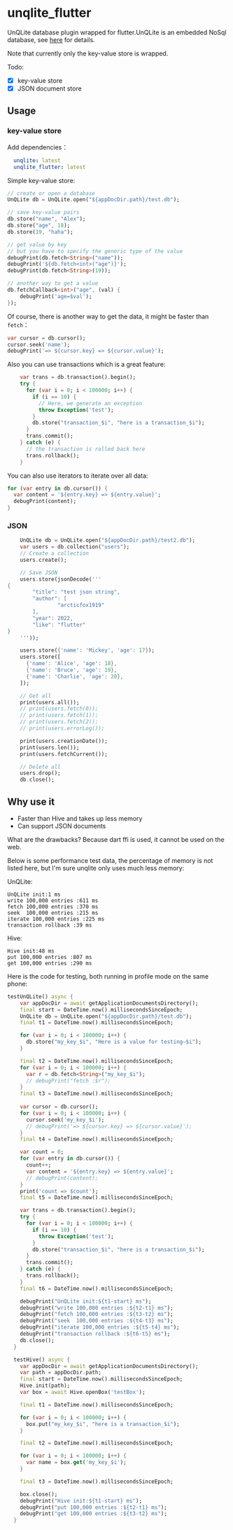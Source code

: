 # unqlite_flutter

UnQLite database plugin wrapped for flutter.UnQLite is an embedded NoSql database, see [here](https://github.com/symisc/unqlite) for details.

Note that currently only the key-value store is wrapped.

Todo:

- [x]  key-value store
- [x]  JSON document store

## Usage

###  key-value store

Add dependencies：

```yaml
  unqlite: latest 
  unqlite_flutter: latest 
```

Simple key-value store:

```dart
// create or open a database
UnQLite db = UnQLite.open("${appDocDir.path}/test.db");

// save key-value pairs
db.store("name", "Alex");
db.store("age", 18);
db.store(19, "haha");

// get value by key
// but you have to specify the generic type of the value
debugPrint(db.fetch<String>("name"));
debugPrint('${db.fetch<int>("age")}');
debugPrint(db.fetch<String>(19));

// another way to get a value
db.fetchCallback<int>("age", (val) {
    debugPrint('age=$val');
});
```

Of course, there is another way to get the data, it might be faster than `fetch`：

```dart
var cursor = db.cursor();
cursor.seek('name');
debugPrint('=> ${cursor.key} => ${cursor.value}');
```

Also you can use transactions which is a great feature:

```dart
    var trans = db.transaction().begin();
    try {
      for (var i = 0; i < 100000; i++) {
        if (i == 10) {
          // Here, we generate an exception
          throw Exception('test');
        }
        db.store("transaction_$i", "here is a transaction_$i");
      }
      trans.commit();
    } catch (e) {
      // the transaction is rolled back here
      trans.rollback();
    }
```

You can also use iterators to iterate over all data:

```dart
for (var entry in db.cursor()) {
  var content = '${entry.key} => ${entry.value}';
  debugPrint(content);
}
```

### JSON

```dart
    UnQLite db = UnQLite.open("${appDocDir.path}/test2.db");
    var users = db.collection("users");
	// Create a collection
    users.create();

	// Save JSON
    users.store(jsonDecode('''
{
        "title": "test json string",
        "author": [
                "arcticfox1919"
        ],
        "year": 2022,
        "like": "flutter"
}
    '''));

    users.store({'name': 'Mickey', 'age': 17});
    users.store([
      {'name': 'Alice', 'age': 18},
      {'name': 'Bruce', 'age': 19},
      {'name': 'Charlie', 'age': 20},
    ]);

	// Get all
    print(users.all());
    // print(users.fetch(0));
    // print(users.fetch(1));
    // print(users.fetch(2));
    // print(users.errorLog());

    print(users.creationDate());
    print(users.len());
    print(users.fetchCurrent());

    // Delete all
    users.drop();
    db.close();
```


## Why use it

- Faster than Hive and takes up less memory
- Can support JSON documents 

What are the drawbacks?  Because dart ffi is used, it cannot be used on the web.

Below is some performance test data, the percentage of memory is not listed here, but I'm sure unqlite only uses much less memory:

UnQLite:

```
UnQLite init:1 ms
write 100,000 entries :611 ms
fetch 100,000 entries :370 ms
seek  100,000 entries :215 ms
iterate 100,000 entries :225 ms
transaction rollback :39 ms
```

Hive:

```
Hive init:48 ms
put 100,000 entries :807 ms
get 100,000 entries :290 ms
```



Here is the code for testing, both running in profile mode on the same phone:

```dart
testUnQLite() async {
    var appDocDir = await getApplicationDocumentsDirectory();
    final start = DateTime.now().millisecondsSinceEpoch;
    UnQLite db = UnQLite.open("${appDocDir.path}/test.db");
    final t1 = DateTime.now().millisecondsSinceEpoch;

    for (var i = 0; i < 100000; i++) {
      db.store("my_key_$i", "Here is a value for testing—$i");
    }

    final t2 = DateTime.now().millisecondsSinceEpoch;
    for (var i = 0; i < 100000; i++) {
      var r = db.fetch<String>("my_key_$i");
      // debugPrint("fetch :$r");
    }
    final t3 = DateTime.now().millisecondsSinceEpoch;
    
    var cursor = db.cursor();
    for (var i = 0; i < 100000; i++) {
      cursor.seek('my_key_$i');
      // debugPrint('=> ${cursor.key} => ${cursor.value}');
    }
    final t4 = DateTime.now().millisecondsSinceEpoch;

    var count = 0;
    for (var entry in db.cursor()) {
      count++;
      var content = '${entry.key} => ${entry.value}';
      // debugPrint(content);
    }
    print('count => $count');
    final t5 = DateTime.now().millisecondsSinceEpoch;

    var trans = db.transaction().begin();
    try {
      for (var i = 0; i < 100000; i++) {
        if (i == 10) {
          throw Exception('test');
        }
        db.store("transaction_$i", "here is a transaction_$i");
      }
      trans.commit();
    } catch (e) {
      trans.rollback();
    }
    final t6 = DateTime.now().millisecondsSinceEpoch;

    debugPrint("UnQLite init:${t1-start} ms");
    debugPrint("write 100,000 entries :${t2-t1} ms");
    debugPrint("fetch 100,000 entries :${t3-t2} ms");
    debugPrint("seek  100,000 entries :${t4-t3} ms");
    debugPrint("iterate 100,000 entries :${t5-t4} ms");
    debugPrint("transaction rollback :${t6-t5} ms");
    db.close();
  }

  testHive() async {
    var appDocDir = await getApplicationDocumentsDirectory();
    var path = appDocDir.path;
    final start = DateTime.now().millisecondsSinceEpoch;
    Hive.init(path);
    var box = await Hive.openBox('testBox');

    final t1 = DateTime.now().millisecondsSinceEpoch;

    for (var i = 0; i < 100000; i++) {
      box.put("my_key_$i", "here is a transaction_$i");
    }

    final t2 = DateTime.now().millisecondsSinceEpoch;

    for (var i = 0; i < 100000; i++) {
      var name = box.get('my_key_$i');
    }

    final t3 = DateTime.now().millisecondsSinceEpoch;

    box.close();
    debugPrint("Hive init:${t1-start} ms");
    debugPrint("put 100,000 entries :${t2-t1} ms");
    debugPrint("get 100,000 entries :${t3-t2} ms");
  }
```

